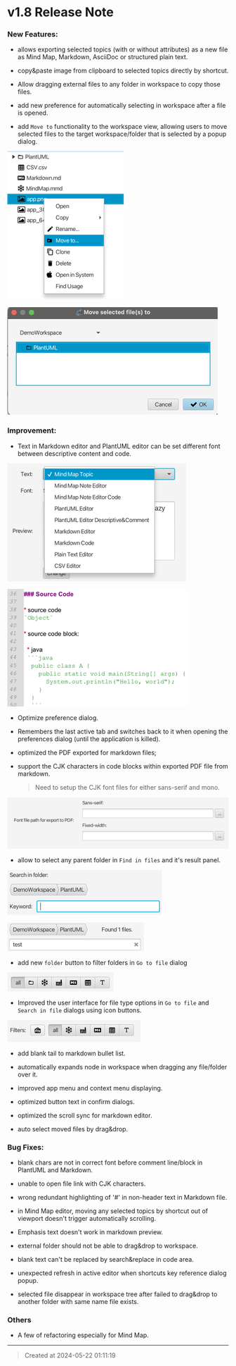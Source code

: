 # v1.8 Release Note

### New Features:

* allows exporting selected topics (with or without attributes) as a new file as Mind Map, Markdown, AsciiDoc or structured plain text. 

* copy&paste image from clipboard to selected topics directly by shortcut.  

* Allow dragging external files to any folder in workspace to copy those files.  

* add new preference for automatically selecting in workspace after a file is opened.  

* add `Move to` functionality to the workspace view, allowing users to move selected files to the target workspace/folder that is selected by a popup dialog.

![move_to.png](move_to.png)  

![move_to_dialog.png](move_to_dialog.png)  


### Improvement:

* Text in Markdown editor and PlantUML editor can be set different font between descriptive content and code.  

![font_preference.png](font_preference.png)  

![font_sans_mono.png](font_sans_mono.png)  

* Optimize preference dialog.

* Remembers the last active tab and switches back to it when opening the preferences dialog (until the application is killed).

* optimized the PDF exported for markdown files;

* support the CJK characters in code blocks within exported PDF file from markdown.
	> Need to setup the CJK font files for either sans-serif and mono.

![font_md_export_to_pdf.png](font_md_export_to_pdf.png)  

* allow to select any parent folder in `Find in files` and it's result panel.

![folder_breadcrumb_in_dialog.png](folder_breadcrumb_in_dialog.png)  

![folder_breadcrumb_in_result.png](folder_breadcrumb_in_result.png)  

* add new `folder` button to filter folders in `Go to file` dialog

![file_filter.png](file_filter.png)  

* Improved the user interface for file type options in `Go to file` and `Search in file` dialogs using icon buttons.

![file_filter2.png](file_filter2.png)  

* add blank tail to markdown bullet list.

* automatically expands node in workspace when dragging any file/folder over it.

* improved app menu and context menu displaying.

* optimized button text in confirm dialogs.

* optimized the scroll sync for markdown editor.

* auto select moved files by drag&drop.


### Bug Fixes:

* blank chars are not in correct font before comment line/block in PlantUML and Markdown.

* unable to open file link with CJK characters.

* wrong redundant highlighting of '#' in non-header text in Markdown file.

* in Mind Map editor, moving any selected topics by shortcut out of viewport doesn't trigger automatically scrolling.

* Emphasis text doesn't work in markdown preview.

* external folder should not be able to drag&drop to workspace.

* blank text can't be replaced by search&replace in code area.

* unexpected refresh in active editor when shortcuts key reference dialog popup.  

* selected file disappear in workspace tree after failed to drag&drop to another folder with same name file exists.


### Others

* A few of refactoring especially for Mind Map.  

---
> Created at 2024-05-22 01:11:19
